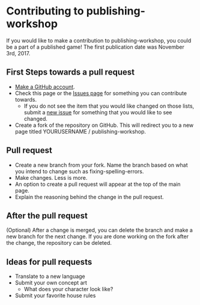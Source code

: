 # Contributing to publishing-workshop

If you would like to make a contribution to publishing-workshop, you could be a
part of a published game!  The first publication date was November 3rd, 2017.

## First Steps towards a pull request

* [Make a GitHub account](https://github.com/signup/free).
* Check this page or the [Issues page](https://github.com/TechnologyClassroom/publishing-workshop/issues)
for something you can contribute towards.
  * If you do not see the item that you would like changed on those lists, submit a [new issue](https://github.com/TechnologyClassroom/publishing-workshop/issues/new)
  for something that you would like to see changed.
* Create a fork of the repository on GitHub.  This will redirect you to a new
page titled YOURUSERNAME / publishing-workshop.

## Pull request

* Create a new branch from your fork.  Name the branch based on what you
intend to change such as fixing-spelling-errors.
* Make changes.  Less is more.
* An option to create a pull request will appear at the top of the main page.
* Explain the reasoning behind the change in the pull request.

## After the pull request
(Optional) After a change is merged, you can delete the branch and make a new
branch for the next change.  If you are done working on the fork after the
change, the repository can be deleted.

## Ideas for pull requests

* Translate to a new language
* Submit your own concept art
  * What does your character look like?
* Submit your favorite house rules
